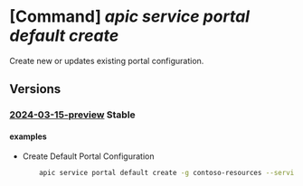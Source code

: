 # [Command] _apic service portal default create_

Create new or updates existing portal configuration.

## Versions

### [2024-03-15-preview](/Resources/mgmt-plane/L3N1YnNjcmlwdGlvbnMve30vcmVzb3VyY2Vncm91cHMve30vcHJvdmlkZXJzL21pY3Jvc29mdC5hcGljZW50ZXIvc2VydmljZXMve30vcG9ydGFscy9kZWZhdWx0/2024-03-15-preview.xml) **Stable**

<!-- mgmt-plane /subscriptions/{}/resourcegroups/{}/providers/microsoft.apicenter/services/{}/portals/default 2024-03-15-preview -->

#### examples

- Create Default Portal Configuration
    ```bash
        apic service portal default create -g contoso-resources --service-name contoso --title "Contoso" --is-published false  --authentication'{"clientId":"00000000-0000-0000-0000-000000000000","tenantId":"00000000-0000-0000-0000-000000000000"}'
    ```

